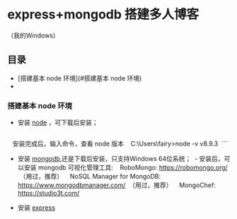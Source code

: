# express+mongodb 搭建多人博客
（我的Windows）

## 目录
- [搭建基本 node 环境](#搭建基本 node 环境)
- 


### 搭建基本 node 环境
- 安装 [node](https://nodejs.org/zh-cn/) ，可下载后安装；
  ```sh
    安装完成后，输入命令，查看 node 版本
    C:\Users\fairy>node -v
    v8.9.3
  ```
  
- 安装 [mongodb](https://www.mongodb.com/download-center#enterprise),还是下载后安装，只支持Windows 64位系统；
  - 安装后，可以安装 mongodb 可视化管理工具: 
    RoboMongo: https://robomongo.org/  （用过，推荐）
    NoSQL Manager for MongoDB: https://www.mongodbmanager.com/  （用过，推荐）
    MongoChef: https://studio3t.com/  
    
- 安装 [express]()
